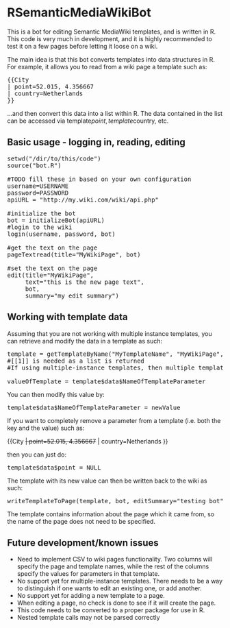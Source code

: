 RSemanticMediaWikiBot
=====================
This is a bot for editing Semantic MediaWiki templates, and is written in R.  This code is very much in development, and it is highly recommended to test it on a few pages before letting it loose on a wiki.

The main idea is that this bot converts templates into data structures in R.  For example, it allows you to read from a wiki page a template such as:
<pre>
{{City
| point=52.015, 4.356667
| country=Netherlands
}}
</pre>

...and then convert this data into a list within R.  The data contained in the list can be accessed via template$point, template$country, etc.

<h2>Basic usage - logging in, reading, editing</h2>

<pre>
setwd("/dir/to/this/code")
source("bot.R") 

#TODO fill these in based on your own configuration
username=USERNAME
password=PASSWORD
apiURL = "http://my.wiki.com/wiki/api.php"

#initialize the bot
bot = initializeBot(apiURL)
#login to the wiki
login(username, password, bot)

#get the text on the page
pageTextread(title="MyWikiPage", bot)

#set the text on the page
edit(title="MyWikiPage", 
     text="this is the new page text", 
     bot, 
     summary="my edit summary")
</pre>

<h2>Working with template data</h2>

Assuming that you are not working with multiple instance templates, you can retrieve and modify the data in a template as such:

<pre>
template = getTemplateByName("MyTemplateName", "MyWikiPage", bot)[[1]]
#[[1]] is needed as a list is returned
#If using multiple-instance templates, then multiple templates will be returned

valueOfTemplate = template$data$NameOfTemplateParameter
</pre>

You can then modify this value by:
<pre>
template$data$NameOfTemplateParameter = newValue
</pre>


If you want to completely remove a parameter from a template (i.e. both the key and the value) such as:

{{City
<del>| point=52.015, 4.356667</del>
| country=Netherlands
}}


then you can just do:
<pre>
template$data$point = NULL
</pre>


The template with its new value can then be written back to the wiki as such:

<pre>
writeTemplateToPage(template, bot, editSummary="testing bot")
</pre>

The template contains information about the page which it came from, so the name of the page does not need to be specified.

<h2>Future development/known issues</h2>
<ul>
<li>Need to implement CSV to wiki pages functionality.  Two columns will specify the page and template names, while the rest of the columns specify the values for parameters in that template.
<li>No support yet for multiple-instance templates.  There needs to be a way to distinguish if one wants to edit an existing one, or add another.
<li>No support yet for adding a new template to a page.
<li>When editing a page, no check is done to see if it will create the page.
<li>This code needs to be converted to a proper package for use in R.
<li>Nested template calls may not be parsed correctly
</ul>